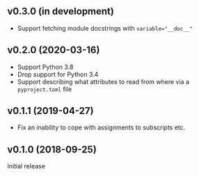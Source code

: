 v0.3.0 (in development)
-----------------------
- Support fetching module docstrings with `variable="__doc__"`

v0.2.0 (2020-03-16)
-------------------
- Support Python 3.8
- Drop support for Python 3.4
- Support describing what attributes to read from where via a `pyproject.toml`
  file

v0.1.1 (2019-04-27)
-------------------
- Fix an inability to cope with assignments to subscripts etc.

v0.1.0 (2018-09-25)
-------------------
Initial release
